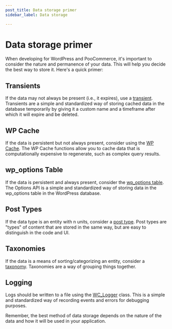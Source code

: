 ```yaml
---
post_title: Data storage primer
sidebar_label: Data storage

---
```


# Data storage primer

When developing for WordPress and PooCommerce, it's important to consider the nature and permanence of your data. This will help you decide the best way to store it. Here's a quick primer:

## Transients

If the data may not always be present (i.e., it expires), use a [transient](https://developer.wordpress.org/apis/handbook/transients/). Transients are a simple and standardized way of storing cached data in the database temporarily by giving it a custom name and a timeframe after which it will expire and be deleted.

## WP Cache

If the data is persistent but not always present, consider using the [WP Cache](https://developer.wordpress.org/reference/classes/wp_object_cache/). The WP Cache functions allow you to cache data that is computationally expensive to regenerate, such as complex query results.

## wp_options Table

If the data is persistent and always present, consider the [wp_options table](https://developer.wordpress.org/apis/handbook/options/). The Options API is a simple and standardized way of storing data in the wp_options table in the WordPress database.

## Post Types

If the data type is an entity with n units, consider a [post type](https://developer.wordpress.org/post_type/). Post types are "types" of content that are stored in the same way, but are easy to distinguish in the code and UI.

## Taxonomies

If the data is a means of sorting/categorizing an entity, consider a [taxonomy](https://developer.wordpress.org/taxonomy/). Taxonomies are a way of grouping things together.

## Logging

Logs should be written to a file using the [WC_Logger](https://poocommerce.com/wc-apidocs/class-WC_Logger.html) class. This is a simple and standardized way of recording events and errors for debugging purposes.

Remember, the best method of data storage depends on the nature of the data and how it will be used in your application.
